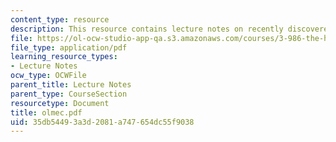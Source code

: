 ```yaml
---
content_type: resource
description: This resource contains lecture notes on recently discovered Olmec writing.
file: https://ol-ocw-studio-app-qa.s3.amazonaws.com/courses/3-986-the-human-past-introduction-to-archaeology-fall-2006/35db54493a3d2081a747654dc55f9038_olmec.pdf
file_type: application/pdf
learning_resource_types:
- Lecture Notes
ocw_type: OCWFile
parent_title: Lecture Notes
parent_type: CourseSection
resourcetype: Document
title: olmec.pdf
uid: 35db5449-3a3d-2081-a747-654dc55f9038
---
```

